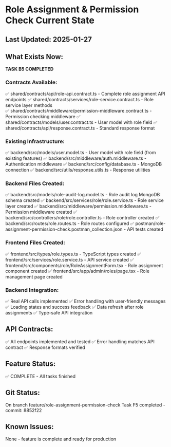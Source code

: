 # Role Assignment & Permission Check Current State

## Last Updated: 2025-01-27

## What Exists Now:
<!-- AI updates this after each task -->
**TASK B5 COMPLETED**

### Contracts Available:
✅ shared/contracts/api/role-api.contract.ts - Complete role assignment API endpoints
✅ shared/contracts/services/role-service.contract.ts - Role service layer methods  
✅ shared/contracts/middleware/permission-middleware.contract.ts - Permission checking middleware
✅ shared/contracts/models/user.contract.ts - User model with role field
✅ shared/contracts/api/response.contract.ts - Standard response format

### Existing Infrastructure:
✅ backend/src/models/user.model.ts - User model with role field (from existing features)
✅ backend/src/middleware/auth.middleware.ts - Authentication middleware
✅ backend/src/config/database.ts - MongoDB connection
✅ backend/src/utils/response.utils.ts - Response utilities

### Backend Files Created:
✅ backend/src/models/role-audit-log.model.ts - Role audit log MongoDB schema created
✅ backend/src/services/role/role.service.ts - Role service layer created
✅ backend/src/middleware/permission.middleware.ts - Permission middleware created
✅ backend/src/controllers/role/role.controller.ts - Role controller created
✅ backend/src/routes/role.routes.ts - Role routes configured
✅ postman/role-assignment-permission-check.postman_collection.json - API tests created

### Frontend Files Created:
✅ frontend/src/types/role.types.ts - TypeScript types created
✅ frontend/src/services/role.service.ts - API service created
✅ frontend/src/components/role/RoleAssignmentForm.tsx - Role assignment component created
✅ frontend/src/app/admin/roles/page.tsx - Role management page created

### Backend Integration:
✅ Real API calls implemented
✅ Error handling with user-friendly messages
✅ Loading states and success feedback
✅ Data refresh after role assignments
✅ Type-safe API integration

## API Contracts:
✅ All endpoints implemented and tested
✅ Error handling matches API contract
✅ Response formats verified

## Feature Status: 
✅ COMPLETE - All tasks finished

## Git Status:
On branch feature/role-assignment-permission-check
Task F5 completed - commit: 8852f22

## Known Issues:
None - feature is complete and ready for production